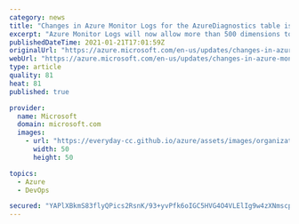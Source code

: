 ```yaml
---
category: news
title: "Changes in Azure Monitor Logs for the AzureDiagnostics table is now available"
excerpt: "Azure Monitor Logs will now allow more than 500 dimensions to be collected to the AzureDiagnostics table by introducing an \"overflow\" column."
publishedDateTime: 2021-01-21T17:01:59Z
originalUrl: "https://azure.microsoft.com/en-us/updates/changes-in-azure-monitor-logs-for-the-azurediagnostics-table-is-now-available/"
webUrl: "https://azure.microsoft.com/en-us/updates/changes-in-azure-monitor-logs-for-the-azurediagnostics-table-is-now-available/"
type: article
quality: 81
heat: 81
published: true

provider:
  name: Microsoft
  domain: microsoft.com
  images:
    - url: "https://everyday-cc.github.io/azure/assets/images/organizations/microsoft.com-50x50.jpg"
      width: 50
      height: 50

topics:
  - Azure
  - DevOps

secured: "YAPlXBkmS83flyQPics2RsnK/93+yvPfk6oIGC5HVG4O4VLElIg9w4zXNmscpwRACfFqYTRQvJJtmZtz0Himt4qoLFo1e/pbHh1ARa2dpw/doDg5ptggy8g/vP5eVRI9HzrUlpz3m3yTtFhTLBAu5w+7DbWfpMzqH5sUgyqf+7risCE+pk6r4i3TTTT0hehA0wXkYjDehVpVz2+g0M1bgMJshpMwglLC7pgGZUWS6Z+V47WsHqjj+nzq9LFI/PgzsVuzM12BWCpXh9T0Wofg2860VNzNL3Ug1Sq4fqiooDatbgt0FLEoOldRSw055OE8IbzR2u2xitN34iaVT/QCwzCG+tyycEImxQJJlX+4yVE=;wvHpZtBnnkl2VoSGsw4Muw=="
---
```


